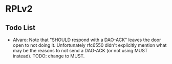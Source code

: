 # RPLv2

Todo List
---------

  * Alvaro: Note that "SHOULD respond with a DAO-ACK" leaves the door open to not doing it. Unfortunately rfc6550 didn't explicitly mention what may be the reasons to not send a DAO-ACK (or not using MUST instead). TODO: change to MUST.
